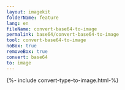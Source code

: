 ```yaml
---
layout: imagekit
folderName: feature
lang: en
fileName: convert-base64-to-image
permalink: base64/convert-base64-to-image
tool: convert-base64-to-image
noBox: true
removeBox: true
convert: base64
to: image
---
```


{%- include convert-type-to-image.html-%}
